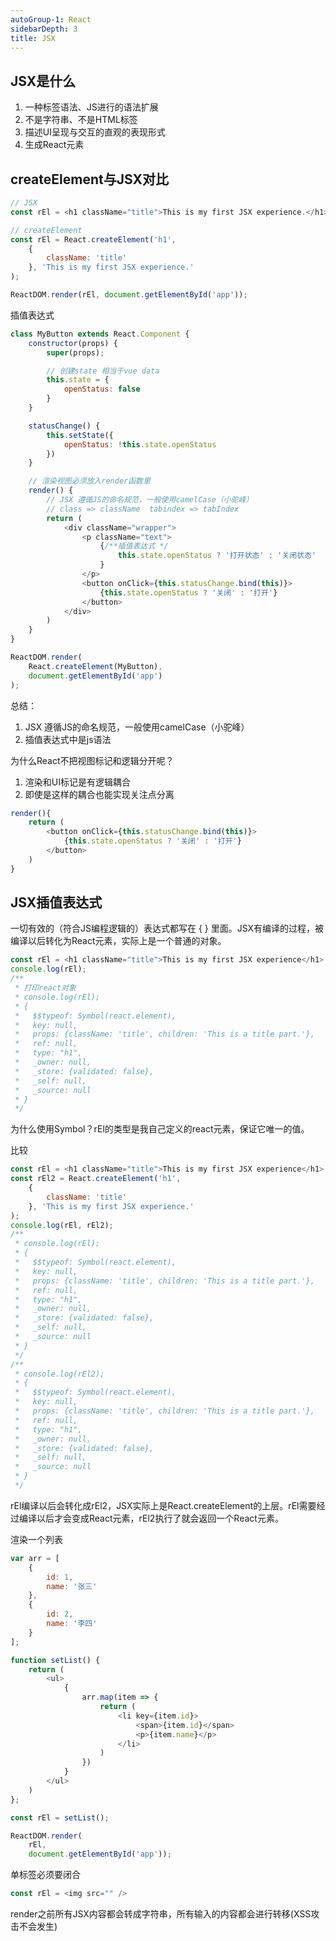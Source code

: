 ```yaml
---
autoGroup-1: React
sidebarDepth: 3
title: JSX
---
```


## JSX是什么
1. 一种标签语法、JS进行的语法扩展
2. 不是字符串、不是HTML标签
3. 描述UI呈现与交互的直观的表现形式
4. 生成React元素


## createElement与JSX对比
```javascript
// JSX
const rEl = <h1 className="title">This is my first JSX experience.</h1>

// createElement
const rEl = React.createElement('h1',
    {
        className: 'title'
    }, 'This is my first JSX experience.'
);

ReactDOM.render(rEl, document.getElementById('app'));
```
插值表达式
```javascript
class MyButton extends React.Component {
    constructor(props) {
        super(props);

        // 创建state 相当于vue data
        this.state = {
            openStatus: false
        }
    }

    statusChange() {
        this.setState({
            openStatus: !this.state.openStatus
        })
    }

    // 渲染视图必须放入render函数里
    render() {
        // JSX 遵循JS的命名规范，一般使用camelCase（小驼峰）
        // class => className  tabindex => tabIndex
        return (
            <div className="wrapper">
                <p className="text">
                    {/**插值表达式 */
                        this.state.openStatus ? '打开状态' : '关闭状态'
                    }
                </p>
                <button onClick={this.statusChange.bind(this)}>
                    {this.state.openStatus ? '关闭' : '打开'}
                </button>
            </div>
        )
    }
}

ReactDOM.render(
    React.createElement(MyButton),
    document.getElementById('app')
);
```
总结：
1. JSX 遵循JS的命名规范，一般使用camelCase（小驼峰）
2. 插值表达式中是js语法

为什么React不把视图标记和逻辑分开呢？
1. 渲染和UI标记是有逻辑耦合
2. 即使是这样的耦合也能实现关注点分离
```javascript
render(){
    return (
        <button onClick={this.statusChange.bind(this)}>
            {this.state.openStatus ? '关闭' : '打开'}
        </button>
    )
}
```

## JSX插值表达式
一切有效的（符合JS编程逻辑的）表达式都写在 { } 里面。JSX有编译的过程，被编译以后转化为React元素，实际上是一个普通的对象。
```javascript
const rEl = <h1 className="title">This is my first JSX experience</h1>
console.log(rEl);
/**
 * 打印react对象
 * console.log(rEl);
 * {
 *   $$typeof: Symbol(react.element),
 *   key: null,
 *   props: {className: 'title', children: 'This is a title part.'},
 *   ref: null,
 *   type: "h1",
 *   _owner: null,
 *   _store: {validated: false},
 *   _self: null,
 *   _source: null
 * }
 */
```
为什么使用Symbol？rEl的类型是我自己定义的react元素，保证它唯一的值。

比较
```javascript
const rEl = <h1 className="title">This is my first JSX experience</h1>;
const rEl2 = React.createElement('h1',
    {
        className: 'title'
    }, 'This is my first JSX experience.'
);
console.log(rEl, rEl2);
/**
 * console.log(rEl);
 * {
 *   $$typeof: Symbol(react.element),
 *   key: null,
 *   props: {className: 'title', children: 'This is a title part.'},
 *   ref: null,
 *   type: "h1",
 *   _owner: null,
 *   _store: {validated: false},
 *   _self: null,
 *   _source: null
 * }
 */
/**
 * console.log(rEl2);
 * {
 *   $$typeof: Symbol(react.element),
 *   key: null,
 *   props: {className: 'title', children: 'This is a title part.'},
 *   ref: null,
 *   type: "h1",
 *   _owner: null,
 *   _store: {validated: false},
 *   _self: null,
 *   _source: null
 * }
 */
```
rEl编译以后会转化成rEl2，JSX实际上是React.createElement的上层。rEl需要经过编译以后才会变成React元素，rEl2执行了就会返回一个React元素。

渲染一个列表
```javascript
var arr = [
    {
        id: 1,
        name: '张三'
    },
    {
        id: 2,
        name: '李四'
    }
];

function setList() {
    return (
        <ul>
            {
                arr.map(item => {
                    return (
                        <li key={item.id}>
                            <span>{item.id}</span>
                            <p>{item.name}</p>
                        </li>
                    )
                })
            }
        </ul>
    )
};

const rEl = setList();

ReactDOM.render(
    rEl,
    document.getElementById('app'));
```

单标签必须要闭合
```javascript
const rEl = <img src="" />
```
render之前所有JSX内容都会转成字符串，所有输入的内容都会进行转移(XSS攻击不会发生)